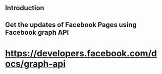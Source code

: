 <h2>Introduction<h2>

<p>Get the updates of Facebook Pages using Facebook graph API</p>

https://developers.facebook.com/docs/graph-api
=======
